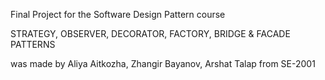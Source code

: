 Final Project for the Software Design Pattern course

STRATEGY, OBSERVER, DECORATOR, FACTORY, BRIDGE & FACADE PATTERNS

was made by Aliya Aitkozha, Zhangir Bayanov, Arshat Talap from SE-2001
